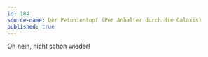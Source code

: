 ```yaml
---
id: 184
source-name: Der Petunientopf (Per Anhalter durch die Galaxis)
published: true
---
```

 Oh nein, nicht schon wieder!
